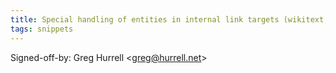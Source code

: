 ```yaml
---
title: Special handling of entities in internal link targets (wikitext, 2c92d1b)
tags: snippets
---
```


Signed-off-by: Greg Hurrell &lt;greg@hurrell.net&gt;
